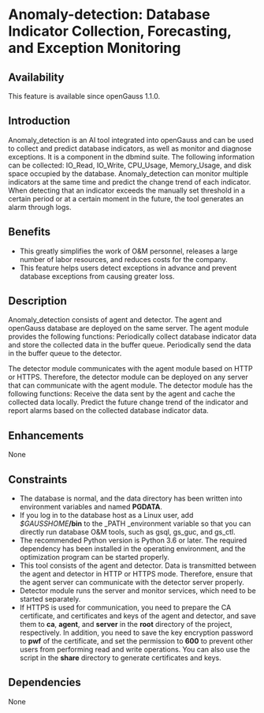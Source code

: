 # Anomaly-detection: Database Indicator Collection, Forecasting, and Exception Monitoring<a name="EN-US_TOPIC_0000001091892904"></a>

## Availability<a name="section1394818443613"></a>

This feature is available since openGauss 1.1.0.

## Introduction<a name="section36382403357"></a>

Anomaly\_detection is an AI tool integrated into openGauss and can be used to collect and predict database indicators, as well as monitor and diagnose exceptions. It is a component in the dbmind suite. The following information can be collected: IO\_Read, IO\_Write, CPU\_Usage, Memory\_Usage, and disk space occupied by the database. Anomaly\_detection can monitor multiple indicators at the same time and predict the change trend of each indicator. When detecting that an indicator exceeds the manually set threshold in a certain period or at a certain moment in the future, the tool generates an alarm through logs.

## Benefits<a name="section5621105733410"></a>

-   This greatly simplifies the work of O&M personnel, releases a large number of labor resources, and reduces costs for the company.
-   This feature helps users detect exceptions in advance and prevent database exceptions from causing greater loss.

## Description<a name="section117712392341"></a>

Anomaly\_detection consists of agent and detector. The agent and openGauss database are deployed on the same server. The agent module provides the following functions: Periodically collect database indicator data and store the collected data in the buffer queue. Periodically send the data in the buffer queue to the detector.

The detector module communicates with the agent module based on HTTP or HTTPS. Therefore, the detector module can be deployed on any server that can communicate with the agent module. The detector module has the following functions: Receive the data sent by the agent and cache the collected data locally. Predict the future change trend of the indicator and report alarms based on the collected database indicator data.

## Enhancements<a name="section144513469345"></a>

None

## Constraints<a name="section1613131119346"></a>

-   The database is normal, and the data directory has been written into environment variables and named  **PGDATA**.
-   If you log in to the database host as a Linux user, add  _$GAUSSHOME_**/bin**  to the  _PATH _environment variable so that you can directly run database O&M tools, such as gsql, gs\_guc, and gs\_ctl.
-   The recommended Python version is Python 3.6 or later. The required dependency has been installed in the operating environment, and the optimization program can be started properly.
-   This tool consists of the agent and detector. Data is transmitted between the agent and detector in HTTP or HTTPS mode. Therefore, ensure that the agent server can communicate with the detector server properly.
-   Detector module runs the server and monitor services, which need to be started separately.
-   If HTTPS is used for communication, you need to prepare the CA certificate, and certificates and keys of the agent and detector, and save them to  **ca**,  **agent**, and  **server**  in the  **root**  directory of the project, respectively. In addition, you need to save the key encryption password to  **pwf**  of the certificate, and set the permission to  **600**  to prevent other users from performing read and write operations. You can also use the script in the  **share**  directory to generate certificates and keys.

## Dependencies<a name="section4228145683310"></a>

None

